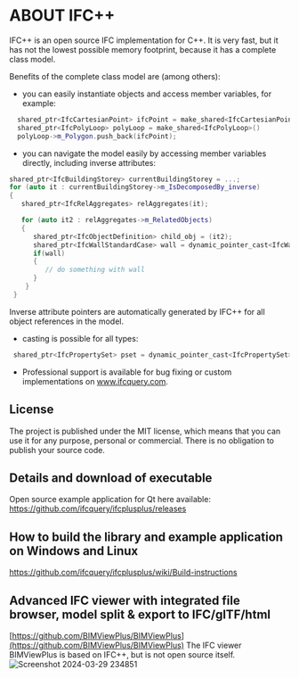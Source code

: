 ABOUT IFC++
=============

IFC++ is an open source IFC implementation for C++.
It is very fast, but it has not the lowest possible memory footprint, because it has a complete class model.



Benefits of the complete class model are (among others):
- you can easily instantiate objects and access member variables, for example:
```cpp
  shared_ptr<IfcCartesianPoint> ifcPoint = make_shared<IfcCartesianPoint>();
  shared_ptr<IfcPolyLoop> polyLoop = make_shared<IfcPolyLoop>()
  polyLoop->m_Polygon.push_back(ifcPoint);
```

- you can navigate the model easily by accessing member variables directly, including inverse attributes:
```cpp
shared_ptr<IfcBuildingStorey> currentBuildingStorey = ...;
for (auto it : currentBuildingStorey->m_IsDecomposedBy_inverse)
{
   shared_ptr<IfcRelAggregates> relAggregates(it);

   for (auto it2 : relAggregates->m_RelatedObjects)
   {
      shared_ptr<IfcObjectDefinition> child_obj = (it2);
      shared_ptr<IfcWallStandardCase> wall = dynamic_pointer_cast<IfcWallStandardCase>(child_obj);
      if(wall)
      {
         // do something with wall
      }
    }
 }
```
  Inverse attribute pointers are automatically generated by IFC++ for all object references in the model.
  
- casting is possible for all types:
 ```cpp
  shared_ptr<IfcPropertySet> pset = dynamic_pointer_cast<IfcPropertySet>(relatingPropertyDefinition);
  ```

- Professional support is available for bug fixing or custom implementations on www.ifcquery.com.


 

  
## License
The project is published under the MIT license, which means that you can use it for any purpose, personal or commercial. There is no obligation to publish your source code.


## Details and download of executable
Open source example application for Qt here available: https://github.com/ifcquery/ifcplusplus/releases


## How to build the library and example application on Windows and Linux
https://github.com/ifcquery/ifcplusplus/wiki/Build-instructions


## Advanced IFC viewer with integrated file browser, model split & export to IFC/glTF/html
[https://github.com/BIMViewPlus/BIMViewPlus](https://github.com/BIMViewPlus/BIMViewPlus)
The IFC viewer BIMViewPlus is based on IFC++, but is not open source itself.
![Screenshot 2024-03-29 234851](https://github.com/ifcquery/ifcplusplus/assets/150842425/368ef26f-77f0-4b8b-ae38-ae8bfd9a73b4)


 
   
